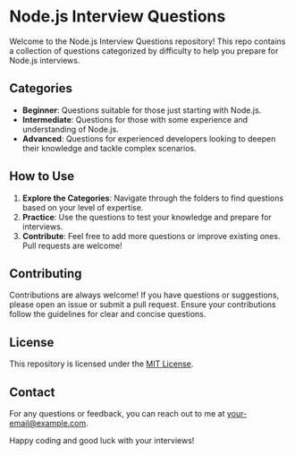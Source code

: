 # Node.js Interview Questions

Welcome to the Node.js Interview Questions repository! This repo contains a collection of questions categorized by difficulty to help you prepare for Node.js interviews.

## Categories

- **Beginner**: Questions suitable for those just starting with Node.js. 
- **Intermediate**: Questions for those with some experience and understanding of Node.js.
- **Advanced**: Questions for experienced developers looking to deepen their knowledge and tackle complex scenarios.

## How to Use

1. **Explore the Categories**: Navigate through the folders to find questions based on your level of expertise.
2. **Practice**: Use the questions to test your knowledge and prepare for interviews.
3. **Contribute**: Feel free to add more questions or improve existing ones. Pull requests are welcome!

## Contributing

Contributions are always welcome! If you have questions or suggestions, please open an issue or submit a pull request. Ensure your contributions follow the guidelines for clear and concise questions.

## License

This repository is licensed under the [MIT License](LICENSE).

## Contact

For any questions or feedback, you can reach out to me at [your-email@example.com](mailto:your-email@example.com).

Happy coding and good luck with your interviews!

